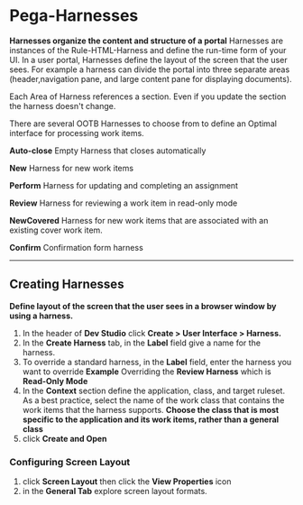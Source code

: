 # Pega-Harnesses

**Harnesses organize the content and structure of a portal**
Harnesses are instances of the Rule-HTML-Harness and define the run-time form of your UI. In a user portal, Harnesses define the layout of the screen that the user
sees. For example a harness can divide the portal into three separate areas (header,navigation pane, and large content pane for displaying documents).

Each Area of Harness references a section. Even if you update the section the harness doesn't change.

There are several OOTB Harnesses to choose from to define an Optimal interface for
processing work items.

**Auto-close**
Empty Harness that closes automatically

**New**
Harness for new work items

**Perform**
Harness for updating and completing an assignment

**Review**
Harness for reviewing a work item in read-only mode

**NewCovered**
Harness for new work items that are associated with an existing cover work item.

**Confirm**
Confirmation form harness

---------------------------------------------------------------------

## Creating Harnesses

**Define layout of the screen that the user sees in a browser window by using a harness.**

  1. In the header of **Dev Studio** click **Create > User Interface > Harness.**
  2. In the **Create Harness** tab, in the **Label** field give a name for the harness.
  3. To override a standard harness, in the **Label** field, enter the harness you want to override
     **Example**
     Overriding the **Review Harness** which is **Read-Only Mode**
  4. In the **Context** section define the application, class, and target ruleset. As a best practice, select the name of the work class that contains the work items that the harness supports.
  **Choose the class that is most specific to the application and its work items, rather than a general class**
  5. click **Create and Open**

### Configuring Screen Layout

  1. click **Screen Layout** then click the **View Properties** icon
  2. in the **General Tab** explore screen layout formats.
